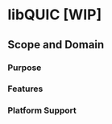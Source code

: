 # libQUIC [WIP]


## Scope and Domain

<!-- todo: placeholder -->

### Purpose

<!-- todo: placeholder -->

### Features

<!-- todo: placeholder -->

### Platform Support

<!-- todo: placeholder -->

